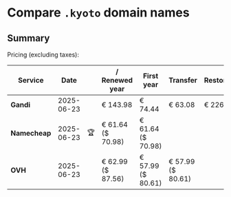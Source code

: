 # Compare `.kyoto` domain names

## Summary

Pricing (excluding taxes):

| Service | Date |  | / Renewed year | First year | Transfer | Restoration |
|--|--|--|--|--|--|--|
| **Gandi** | 2025-06-23 |  | € 143.98 | € 74.44 | € 63.08 | € 226.18 |
| **Namecheap** | 2025-06-23 | 🏆 | € 61.64<br>($ 70.98) | € 61.64<br>($ 70.98) |  |  |
| **OVH** | 2025-06-23 |  | € 62.99<br>($ 87.56) | € 57.99<br>($ 80.61) | € 57.99<br>($ 80.61) |  |
